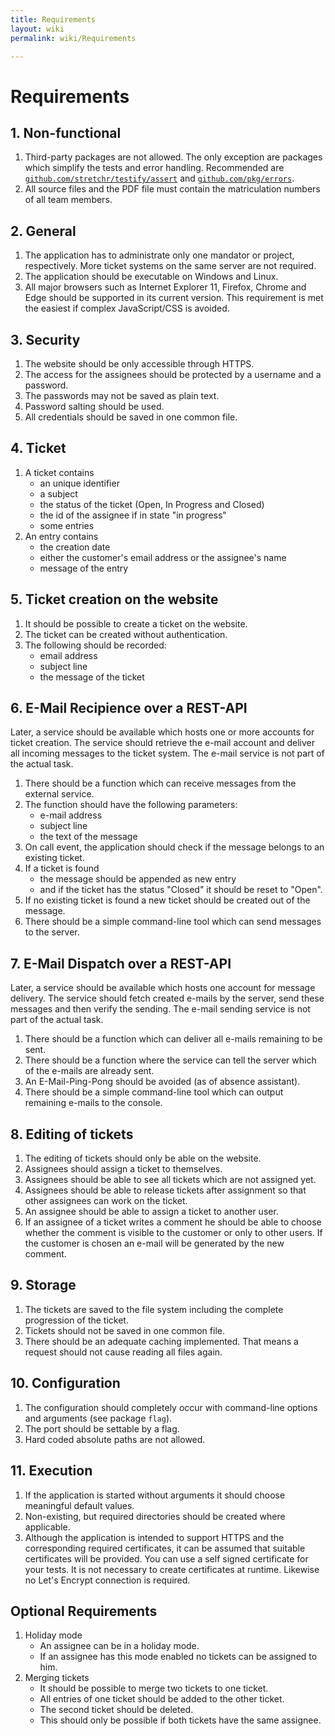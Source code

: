 ```yaml
---
title: Requirements
layout: wiki
permalink: wiki/Requirements

---
```


# Requirements

## 1. Non-functional

1. Third-party packages are not allowed. The only exception are packages which
   simplify the tests and error handling. Recommended are
   [`github.com/stretchr/testify/assert`](https://github.com/stretchr/testify/assert)
   and [`github.com/pkg/errors`](https://github.com/pkg/errors).
2. All source files and the PDF file must contain the matriculation numbers of
   all team members.

## 2. General

1. The application has to administrate only one mandator or project, respectively.
   More ticket systems on the same server are not required.
2. The application should be executable on Windows and Linux.
3. All major browsers such as Internet Explorer 11, Firefox, Chrome and Edge
   should be supported in its current version. This requirement is met the
   easiest if complex JavaScript/CSS is avoided.

## 3. Security

1. The website should be only accessible through HTTPS.
2. The access for the assignees should be protected by a username and a password.
3. The passwords may not be saved as plain text.
4. Password salting should be used.
5. All credentials should be saved in one common file.

## 4. Ticket

1. A ticket contains
    * an unique identifier
    * a subject
    * the status of the ticket (Open, In Progress and Closed)
    * the id of the assignee if in state "in progress"
    * some entries
2. An entry contains
    * the creation date
    * either the customer's email address or the assignee's name
    * message of the entry

## 5. Ticket creation on the website

1. It should be possible to create a ticket on the website.
2. The ticket can be created without authentication.
3. The following should be recorded:
    * email address
    * subject line
    * the message of the ticket

## 6. E-Mail Recipience over a REST-API

Later, a service should be available which hosts one or more accounts for ticket
creation. The service should retrieve the e-mail account and deliver all incoming
messages to the ticket system. The e-mail service is not part of the actual task.

1. There should be a function which can receive messages from the external service.
2. The function should have the following parameters:
    * e-mail address
    * subject line
    * the text of the message
3. On call event, the application should check if the message belongs to an
   existing ticket.
4. If a ticket is found
    * the message should be appended as new entry
    * and if the ticket has the status "Closed" it should be reset to "Open".
5. If no existing ticket is found a new ticket should be created out of the message.
6. There should be a simple command-line tool which can send messages to the server.

## 7. E-Mail Dispatch over a REST-API

Later, a service should be available which hosts one account for message delivery.
The service should fetch created e-mails by the server, send these messages and
then verify the sending. The e-mail sending service is not part of the actual task.

1. There should be a function which can deliver all e-mails remaining to be sent.
2. There should be a function where the service can tell the server which of the
   e-mails are already sent.
3. An E-Mail-Ping-Pong should be avoided (as of absence assistant).
4. There should be a simple command-line tool which can output remaining e-mails
   to the console.

## 8. Editing of tickets

1. The editing of tickets should only be able on the website.
2. Assignees should assign a ticket to themselves.
3. Assignees should be able to see all tickets which are not assigned yet.
4. Assignees should be able to release tickets after assignment so that other
   assignees can work on the ticket.
5. An assignee should be able to assign a ticket to another user.
6. If an assignee of a ticket writes a comment he should be able to choose whether
   the comment is visible to the customer or only to other users. If the customer
   is chosen an e-mail will be generated by the new comment.

## 9. Storage

1. The tickets are saved to the file system including the complete progression of
   the ticket.
2. Tickets should not be saved in one common file.
3. There should be an adequate caching implemented. That means a request should
   not cause reading all files again.

## 10. Configuration

1. The configuration should completely occur with command-line options and
   arguments (see package `flag`).
2. The port should be settable by a flag.
3. Hard coded absolute paths are not allowed.

## 11. Execution

1. If the application is started without arguments it should choose meaningful
   default values.
2. Non-existing, but required directories should be created where applicable.
3. Although the application is intended to support HTTPS and the corresponding
   required certificates, it can be assumed that suitable certificates will be
   provided. You can use a self signed certificate for your tests. It is not
   necessary to create certificates at runtime. Likewise no Let's Encrypt
   connection is required.

## Optional Requirements

1. Holiday mode
    * An assignee can be in a holiday mode.
    * If an assignee has this mode enabled no tickets can be assigned to him.
2. Merging tickets
    * It should be possible to merge two tickets to one ticket.
    * All entries of one ticket should be added to the other ticket.
    * The second ticket should be deleted.
    * This should only be possible if both tickets have the same assignee.